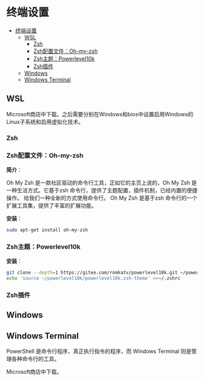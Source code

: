 # 终端设置

- [终端设置](#终端设置)
  - [WSL](#wsl)
    - [Zsh](#zsh)
    - [Zsh配置文件：Oh-my-zsh](#zsh配置文件oh-my-zsh)
    - [Zsh主题：Powerlevel10k](#zsh主题powerlevel10k)
    - [Zsh插件](#zsh插件)
  - [Windows](#windows)
  - [Windows Terminal](#windows-terminal)

## WSL

Microsoft商店中下载。之后需要分别在Windows和bios中设置启用Windows的Linux子系统和启用虚拟化技术。

### Zsh

### Zsh配置文件：Oh-my-zsh

**简介**：

Oh My Zsh 是一款社区驱动的命令行工具，正如它的主页上说的，Oh My Zsh 是一种生活方式。它基于zsh 命令行，提供了主题配置，插件机制，已经内置的便捷操作。 给我们一种全新的方式使用命令行。 Oh My Zsh 是基于zsh 命令行的一个扩展工具集，提供了丰富的扩展功能。

**安装**：

``` bash
sudo apt-get install oh-my-zsh
```

### Zsh主题：Powerlevel10k

**安装**：

``` bash
git clone --depth=1 https://gitee.com/romkatv/powerlevel10k.git ~/powerlevel10k
echo 'source ~/powerlevel10k/powerlevel10k.zsh-theme' >>~/.zshrc
```

### Zsh插件

## Windows



## Windows Terminal

PowerShell 是命令行程序，真正执行指令的程序，而 Windows Terminal 则是管理各种命令行的工具。

Microsoft商店中下载。
